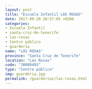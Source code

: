 ```yaml
---
layout: post
title: "Escuela Infantil LAS ROSAS"
date: 2017-09-20 20:57:05 +0200
categories:
- Escuela Infantil
- santa-cruz-de-tenerife
- las-rosas
- Centro público
- guarderia
name: "LAS ROSAS"
province: "Santa Cruz de Tenerife"
location: "Las Rosas"
code: "38008493"
type: "Centro público"
img: guarderia.jpg
permalink: /guarderias/las-rosas.html
---
```

